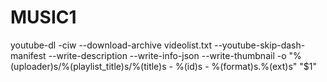 # MUSIC1

youtube-dl -ciw --download-archive videolist.txt --youtube-skip-dash-manifest --write-description --write-info-json --write-thumbnail -o "%(uploader)s/%(playlist_title)s/%(title)s - %(id)s - %(format)s.%(ext)s" "$1"